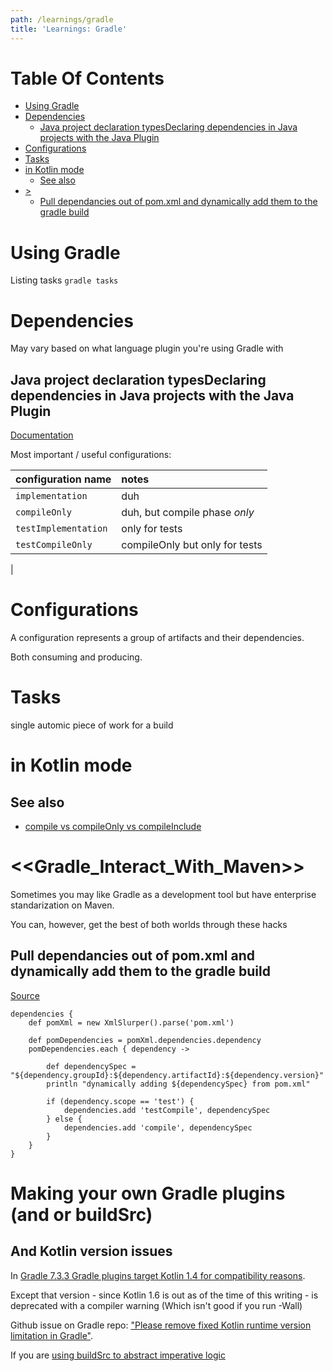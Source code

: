 ```yaml
---
path: /learnings/gradle
title: 'Learnings: Gradle'
---
```

# Table Of Contents

<!-- toc -->

- [Using Gradle](#using-gradle)
- [Dependencies](#dependencies)
  * [Java project declaration typesDeclaring dependencies in Java projects with the Java Plugin](#java-project-declaration-typesdeclaring-dependencies-in-java-projects-with-the-java-plugin)
- [Configurations](#configurations)
- [Tasks](#tasks)
- [in Kotlin mode](#in-kotlin-mode)
  * [See also](#see-also)
- [>](#)
  * [Pull dependancies out of pom.xml and dynamically add them to the gradle build](#pull-dependancies-out-of-pomxml-and-dynamically-add-them-to-the-gradle-build)

<!-- tocstop -->

# Using Gradle

Listing tasks `gradle tasks`


# Dependencies

May vary based on what language plugin you're using Gradle with


## Java project declaration typesDeclaring dependencies in Java projects with the Java Plugin

[Documentation](https://docs.gradle.org/current/userguide/java_plugin.html#tab:configurations)

Most important / useful configurations:

| configuration name  | notes                             |
|:--------------------|:----------------------------------|
| `implementation`    | duh                               |
| `compileOnly`       | duh, but compile phase _only_     |
| `testImplementation`| only for tests                    |
| `testCompileOnly`   | compileOnly but only for tests    |
|


# Configurations

A configuration represents a group of artifacts and their dependencies.

Both consuming and producing.

# Tasks

single automic piece of work for a build

# in Kotlin mode



## See also

  * [compile vs compileOnly vs compileInclude](https://liferay.dev/blogs/-/blogs/gradle-compile-vs-compileonly-vs-compileinclude)



# <<Gradle_Interact_With_Maven>>

Sometimes you may like Gradle as a development tool but have enterprise standarization on Maven.

You can, however, get the best of both worlds through these hacks

## Pull dependancies out of pom.xml and dynamically add them to the gradle build

[Source](https://gist.github.com/jashatton/3237323/forks)

    dependencies {
        def pomXml = new XmlSlurper().parse('pom.xml')

        def pomDependencies = pomXml.dependencies.dependency
        pomDependencies.each { dependency ->

            def dependencySpec = "${dependency.groupId}:${dependency.artifactId}:${dependency.version}"
            println "dynamically adding ${dependencySpec} from pom.xml"

            if (dependency.scope == 'test') {
                dependencies.add 'testCompile', dependencySpec
            } else {
                dependencies.add 'compile', dependencySpec
            }
        }
    }

# Making your own Gradle plugins (and or buildSrc)

## And Kotlin version issues

In [Gradle 7.3.3 Gradle plugins target Kotlin 1.4 for compatibility reasons](https://docs.gradle.org/7.3.3/userguide/compatibility.html).

Except that version - since Kotlin 1.6 is out as of the time of this writing - is deprecated with a compiler warning (Which isn't good if you run -Wall)

Github issue on Gradle repo: ["Please remove fixed Kotlin runtime version limitation in Gradle"](https://github.com/gradle/gradle/issues/16345).

If you are [using buildSrc to abstract imperative logic](https://docs.gradle.org/current/userguide/organizing_gradle_projects.html)
